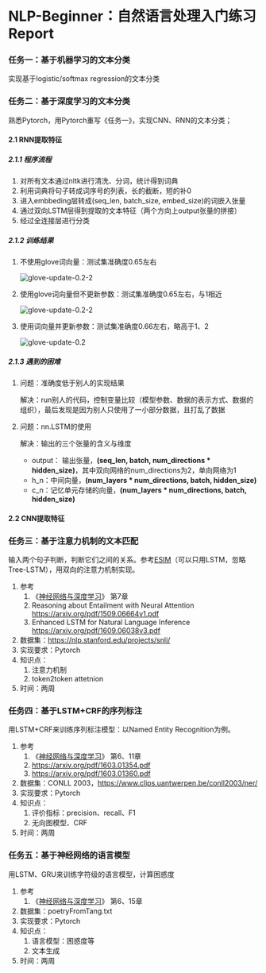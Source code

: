 # NLP-Beginner：自然语言处理入门练习 Report


### 任务一：基于机器学习的文本分类
实现基于logistic/softmax regression的文本分类




### 任务二：基于深度学习的文本分类
熟悉Pytorch，用Pytorch重写《任务一》，实现CNN、RNN的文本分类；
#### 2.1 RNN提取特征
##### 2.1.1 程序流程

1. 对所有文本通过nltk进行清洗、分词，统计得到词典
2. 利用词典将句子转成词序号的列表，长的截断，短的补0
3. 进入embbeding层转成(seq_len, batch_size, embed_size)的词嵌入张量
4. 通过双向LSTM层得到提取的文本特征（两个方向上output张量的拼接）
5. 经过全连接层进行分类

##### 2.1.2 训练结果

1. 不使用glove词向量：测试集准确度0.65左右

   ![glove-update-0.2-2](https://raw.githubusercontent.com/guokr233/photos/master/BlogImg/glove-0.2.png)

3. 使用glove词向量但不更新参数：测试集准确度0.65左右，与1相近

   ![glove-update-0.2-2](https://raw.githubusercontent.com/guokr233/photos/master/BlogImg/glove-update-0.2-2.png)

4. 使用词向量并更新参数：测试集准确度0.66左右，略高于1、2

   ![glove-update-0.2](https://raw.githubusercontent.com/guokr233/photos/master/BlogImg/glove-update-0.2.png)

##### 2.1.3 遇到的困难

1. 问题：准确度低于别人的实现结果

   解决：run别人的代码，控制变量比较（模型参数、数据的表示方式、数据的组织），最后发现是因为别人只使用了一小部分数据，且打乱了数据

2. 问题：nn.LSTM的使用

   解决：输出的三个张量的含义与维度

   * output： 输出张量，**(seq_len, batch, num_directions \* hidden_size)**，其中双向网络的num_directions为2，单向网络为1
   * h_n：中间向量，**(num_layers \* num_directions, batch, hidden_size)**
   * c_n：记忆单元存储的向量，**(num_layers \* num_directions, batch, hidden_size)**



#### 2.2 CNN提取特征

### 任务三：基于注意力机制的文本匹配

输入两个句子判断，判断它们之间的关系。参考[ESIM]( https://arxiv.org/pdf/1609.06038v3.pdf)（可以只用LSTM，忽略Tree-LSTM），用双向的注意力机制实现。

1. 参考
   1. 《[神经网络与深度学习](https://nndl.github.io/)》 第7章
   2. Reasoning about Entailment with Neural Attention <https://arxiv.org/pdf/1509.06664v1.pdf>
   3. Enhanced LSTM for Natural Language Inference <https://arxiv.org/pdf/1609.06038v3.pdf>
2. 数据集：https://nlp.stanford.edu/projects/snli/
3. 实现要求：Pytorch
4. 知识点：
   1. 注意力机制
   2. token2token attetnion
5. 时间：两周


### 任务四：基于LSTM+CRF的序列标注

用LSTM+CRF来训练序列标注模型：以Named Entity Recognition为例。

1. 参考
   1. 《[神经网络与深度学习](https://nndl.github.io/)》 第6、11章
   2. https://arxiv.org/pdf/1603.01354.pdf
   3. https://arxiv.org/pdf/1603.01360.pdf
2. 数据集：CONLL 2003，https://www.clips.uantwerpen.be/conll2003/ner/
3. 实现要求：Pytorch
4. 知识点：
   1. 评价指标：precision、recall、F1
   2. 无向图模型、CRF
5. 时间：两周

### 任务五：基于神经网络的语言模型

用LSTM、GRU来训练字符级的语言模型，计算困惑度

1. 参考
   1. 《[神经网络与深度学习](https://nndl.github.io/)》 第6、15章
2. 数据集：poetryFromTang.txt
3. 实现要求：Pytorch
4. 知识点：
   1. 语言模型：困惑度等
   2. 文本生成
5. 时间：两周